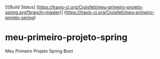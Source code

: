 [![Build Status]
(https://travis-ci.org/Croisfelt/meu-primeiro-projeto-spring.svg?branch=master)]
(https://travis-ci.org/Croisfelt/meu-primeiro-projeto-spring)

# meu-primeiro-projeto-spring
Meu Primeiro Projeto Spring Boot
